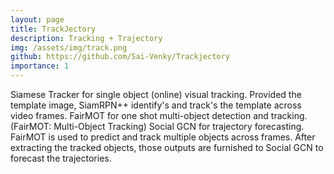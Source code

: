 ```yaml
---
layout: page
title: TrackJectory
description: Tracking + Trajectory
img: /assets/img/track.png
github: https://github.com/Sai-Venky/Trackjectory
importance: 1
---
```


Siamese Tracker for single object (online) visual tracking. Provided the template image, SiamRPN++ identify's and track's the template across video frames.
FairMOT for one shot multi-object detection and tracking. (FairMOT: Multi-Object Tracking)
Social GCN for trajectory forecasting. FairMOT is used to predict and track multiple objects across frames. After extracting the tracked objects, those outputs are furnished to Social GCN to forecast the trajectories.